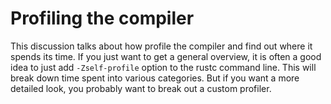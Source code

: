 # Profiling the compiler

This discussion talks about how profile the compiler and find out
where it spends its time.  If you just want to get a general overview,
it is often a good idea to just add `-Zself-profile` option to the
rustc command line. This will break down time spent into various
categories.  But if you want a more detailed look, you probably want
to break out a custom profiler.

